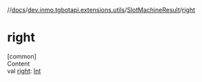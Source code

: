 //[docs](../../../index.md)/[dev.inmo.tgbotapi.extensions.utils](../index.md)/[SlotMachineResult](index.md)/[right](right.md)



# right  
[common]  
Content  
val [right](right.md): [Int](https://kotlinlang.org/api/latest/jvm/stdlib/kotlin/-int/index.html)  



